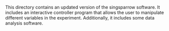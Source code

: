 This directory contains an updated version of the singsparrow software. It includes an interactive controller program that allows the user to manipulate different variables in the experiment. Additionally, it includes some data analysis software.
